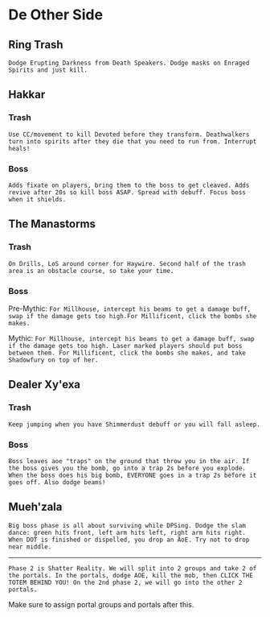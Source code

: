# De Other Side
## Ring Trash

`Dodge Erupting Darkness from Death Speakers. Dodge masks on Enraged Spirits and just kill.`

## Hakkar
### Trash
`Use CC/movement to kill Devoted before they transform. Deathwalkers turn into spirits after they die that you need to run from. Interrupt heals!`

### Boss
`Adds fixate on players, bring them to the boss to get cleaved. Adds revive after 20s so kill boss ASAP. Spread with debuff. Focus boss when it shields.`

## The Manastorms
### Trash
`On Drills, LoS around corner for Haywire. Second half of the trash area is an obstacle course, so take your time.`

### Boss
Pre-Mythic: `For Millhouse, intercept his beams to get a damage buff, swap if the damage gets too high.For Millificent, click the bombs she makes.`

Mythic: `For Millhouse, intercept his beams to get a damage buff, swap if the damage gets too high. Laser marked players should put boss between them. For Millificent, click the bombs she makes, and take Shadowfury on top of her.`

## Dealer Xy'exa
### Trash
`Keep jumping when you have Shimmerdust debuff or you will fall asleep.`

### Boss
`Boss leaves aoe "traps" on the ground that throw you in the air. If the boss gives you the bomb, go into a trap 2s before you explode. When the boss does his big bomb, EVERYONE goes in a trap 2s before it goes off. Also dodge beams!`

## Mueh'zala

`Big boss phase is all about surviving while DPSing. Dodge the slam dance: green hits front, left arm hits left, right arm hits right. When DOT is finished or dispelled, you drop an AoE. Try not to drop near middle.`

---


`Phase 2 is Shatter Reality. We will split into 2 groups and take 2 of the portals. In the portals, dodge AOE, kill the mob, then CLICK THE TOTEM BEHIND YOU! On the 2nd phase 2, we will go into the other 2 portals.`

Make sure to assign portal groups and portals after this.
